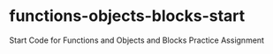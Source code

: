 # functions-objects-blocks-start
Start Code for Functions and Objects and Blocks Practice Assignment
